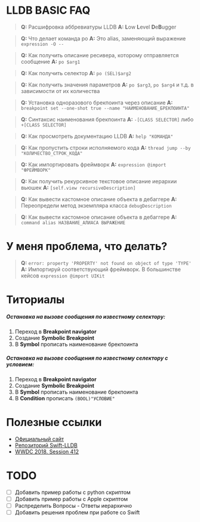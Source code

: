 # LLDB BASIC FAQ

> **Q:** Расшифровка аббревиатуры LLDB
> **A:** **L**ow **L**evel **D**e**B**ugger

> **Q:** Что делает команда po
> **A:** Это alias, заменяющий выражение `expression -O --`

> **Q:** Как получить описание ресивера, которому отправляется сообщение
> **A:** `po $arg1`

> **Q:** Как получить селектор
> **A:** `po (SEL)$arg2`

> **Q:** Как получить значения параметров
> **A:** `po $arg3`, `po $arg4` и т.д. в зависимости от их количества

> **Q:** Установка одноразового брекпоинта через описание
> **A:** `breakpoint set --one-shot true --name "НАИМЕНОВАНИЕ_БРЕКПОИНТА"`

> **Q:** Синтаксис наименования брекпоинта
> **A:** `-[CLASS SELECTOR]` либо `+[CLASS SELECTOR]`

> **Q:** Как просмотреть документацию LLDB
> **A:** `help "КОМАНДА"`

> **Q:** Как пропустить строки исполняемого кода
> **A:** `thread jump --by "КОЛИЧЕСТВО_СТРОК_КОДА"`

> **Q:** Как импортировать фреймворк
> **A:** `expression @import "ФРЕЙМВОРК"`

> **Q:** Как получить рекурсивное текстовое описание иерархии вьюшек
> **A:** `[self.view recursiveDescription]`

> **Q:** Как вывести кастомное описание объекта в дебаггере
> **A:** Переопредели метод экземпляра класса `debugDescription`

> **Q:** Как вывести кастомное описание объекта в дебаггере
> **A:** `command alias НАЗВАНИЕ_АЛИАСА ВЫРАЖЕНИЕ`


# У меня проблема, что делать?
> **Q:** `error: property 'PROPERTY' not found on object of type 'TYPE'`
> **A:** Импортируй соответствующий фреймворк. В большинстве кейсов 
`expression @import UIKit`

# Титориалы
##### Остановка на вызове сообщения по известному селектору:
1. Переход в **Breakpoint navigator**
2. Создание **Symbolic Breakpoint**
3. В **Symbol** прописать наименование брекпоинта

##### Остановка на вызове сообщения по известному селектору с условием:

1. Переход в **Breakpoint navigator**
2. Создание **Symbolic Breakpoint**
3. В **Symbol** прописать наименование брекпоинта
4. В **Condition** прописать `(BOOL)"УСЛОВИЕ"`

# Полезные ссылки
- [Официальный сайт](https://lldb.llvm.org/)
- [Репозиторий Swift-LLDB](https://github.com/apple/swift-lldb)
- [WWDC 2018. Session 412](https://developer.apple.com/videos/play/wwdc2018/412/)


# TODO
- [ ] Добавить пример работы с python скриптом
- [ ] Добавить пример работы с Apple скриптом
- [ ] Распределить Вопросы - Ответы иерархично
- [ ] Добавить решения проблем при работе со Swift
